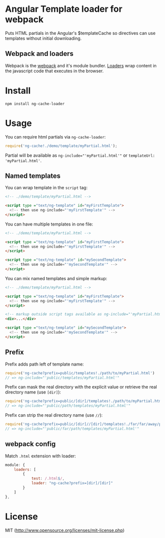 # Angular Template loader for webpack

Puts HTML partials in the Angular's $templateCache so directives can use templates without initial downloading.

## Webpack and loaders

Webpack is the [webpack](http://webpack.github.io/) and it's module bundler. [Loaders](http://webpack.github.io/docs/using-loaders.html) wrap content in the javascript code that executes in the browser. 

# Install

`npm install ng-cache-loader`

# Usage

You can require html partials via `ng-cache-loader`:

``` javascript
require('ng-cache!./demo/template/myPartial.html');
```

Partial will be available as `ng-include="'myPartial.html'"`
or `templateUrl: 'myPartial.html'`.

## Named templates

You can wrap template in the `script` tag:

``` html
<!-- ./demo/template/myPartial.html -->

<script type ="text/ng-template" id="myFirstTemplate">
  <!-- then use ng-include="'myFirstTemplate'" -->
</script>
```

You can have multiple templates in one file:

``` html
<!-- ./demo/template/myPartial.html -->

<script type ="text/ng-template" id="myFirstTemplate">
  <!-- then use ng-include="'myFirstTemplate'" -->
</script>

<script type ="text/ng-template" id="mySecondTemplate">
  <!-- then use ng-include="'mySecondTemplate'" -->
</script>
```

You can mix named templates and simple markup:

``` html
<!-- ./demo/template/myPartial.html -->

<script type ="text/ng-template" id="myFirstTemplate">
  <!-- then use ng-include="'myFirstTemplate'" -->
</script>

<!-- markup outside script tags available as ng-include="'myPartial.html'" -->
<div>...</div>

<script type ="text/ng-template" id="mySecondTemplate">
  <!-- then use ng-include="'mySecondTemplate'" -->
</script>
```

## Prefix

Prefix adds path left of template name:

``` javascript
require('ng-cache?prefix=public/templates!./path/to/myPartial.html')
// => ng-include="'public/templates/myPartial.html'"
```

Prefix can mask the real directory with the explicit value
or retrieve the real directory name (use `[dir]`):

``` javascript
require('ng-cache?prefix=public/[dir]/templates!./path/to/myPartial.html')
// => ng-include="'public/path/templates/myPartial.html'" 
```

Prefix can strip the real directory name (use `//`):

``` javascript
require('ng-cache?prefix=public/[dir]//[dir]/templates!./far/far/away/path/to/myPartial.html')
// => ng-include="'public/far/path/templates/myPartial.html'" 
```

## webpack config

Match `.html` extension with loader:

``` javascript
module: {
    loaders: [
        {
            test: /.html$/,
            loader: "ng-cache?prefix=[dir]/[dir]"
        }
    ]
},
```

# License

MIT (http://www.opensource.org/licenses/mit-license.php)